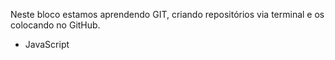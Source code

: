 Neste bloco estamos aprendendo GIT, criando repositórios via terminal e os colocando no GitHub.
- JavaScript
